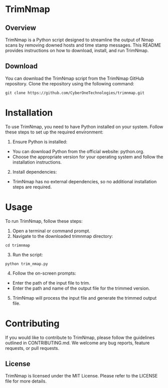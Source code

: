 # TrimNmap
## Overview
TrimNmap is a Python script designed to streamline the output of Nmap scans by removing downed hosts and time stamp messages. This README provides instructions on how to download, install, and run TrimNmap.

## Download
You can download the TrimNmap script from the TrimNmap GitHub repository. Clone the repository using the following command:

```
git clone https://github.com/CyberOneTechnologies/trimnmap.git
```

# Installation
To use TrimNmap, you need to have Python installed on your system. Follow these steps to set up the required environment:

1. Ensure Python is installed:
- You can download Python from the official website: python.org.
- Choose the appropriate version for your operating system and follow the installation instructions.
2. Install dependencies:
- TrimNmap has no external dependencies, so no additional installation steps are required.


# Usage
To run TrimNmap, follow these steps:
1. Open a terminal or command prompt.
2. Navigate to the downloaded trimnmap directory:

```
cd trimnmap
```

3. Run the script:
```
python trim_nmap.py
```

4. Follow the on-screen prompts:
- Enter the path of the input file to trim.
- Enter the path and name of the output file for the trimmed version.
5. TrimNmap will process the input file and generate the trimmed output file.

# Contributing
If you would like to contribute to TrimNmap, please follow the guidelines outlined in CONTRIBUTING.md. We welcome any bug reports, feature requests, or pull requests.

## License
TrimNmap is licensed under the MIT License. Please refer to the LICENSE file for more details.
